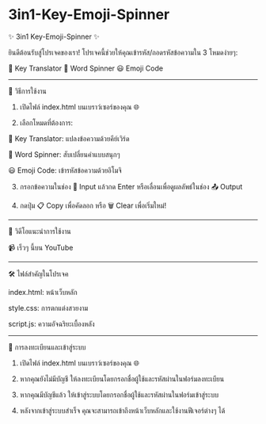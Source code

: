 # 3in1-Key-Emoji-Spinner

✨ 3in1 Key-Emoji-Spinner ✨

ยินดีต้อนรับสู่โปรเจคของเรา!
โปรเจคนี้ช่วยให้คุณเข้ารหัส/ถอดรหัสข้อความใน 3 โหมดง่ายๆ:

🔑 Key Translator
🔄 Word Spinner
😃 Emoji Code


---

🚀 วิธีการใช้งาน

1. เปิดไฟล์ index.html บนเบราว์เซอร์ของคุณ 🌐


2. เลือกโหมดที่ต้องการ:

🔑 Key Translator: แปลงข้อความด้วยคีย์เวิร์ด

🔄 Word Spinner: สับเปลี่ยนคำแบบสนุกๆ

😃 Emoji Code: เข้ารหัสข้อความด้วยอิโมจิ



3. กรอกข้อความในช่อง 📝 Input แล้วกด Enter หรือเลื่อนเพื่อดูผลลัพธ์ในช่อง 📤 Output


4. กดปุ่ม 📋 Copy เพื่อคัดลอก หรือ 🗑️ Clear เพื่อเริ่มใหม่!




---

🎥 วิดีโอแนะนำการใช้งาน

📹 เร็วๆ นี้บน YouTube


---

🛠️ ไฟล์สำคัญในโปรเจค

index.html: หน้าเว็บหลัก

style.css: การตกแต่งสวยงาม

script.js: ความอัจฉริยะเบื้องหลัง

---

🔐 การลงทะเบียนและเข้าสู่ระบบ

1. เปิดไฟล์ index.html บนเบราว์เซอร์ของคุณ 🌐

2. หากคุณยังไม่มีบัญชี ให้ลงทะเบียนโดยกรอกชื่อผู้ใช้และรหัสผ่านในฟอร์มลงทะเบียน

3. หากคุณมีบัญชีแล้ว ให้เข้าสู่ระบบโดยกรอกชื่อผู้ใช้และรหัสผ่านในฟอร์มเข้าสู่ระบบ

4. หลังจากเข้าสู่ระบบสำเร็จ คุณจะสามารถเข้าถึงหน้าเว็บหลักและใช้งานฟีเจอร์ต่างๆ ได้
